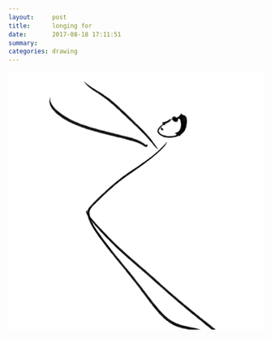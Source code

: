 ```yaml
---
layout:     post
title:      longing for
date:       2017-08-18 17:11:51
summary:    
categories: drawing
---
```

![longing for](/images/diary/longing-for.png "a metaphor")

